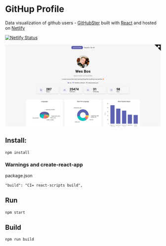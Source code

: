 # GitHup Profile

Data visualization of github users - [GitHubSter](https://githubster.netlify.app/) built with [React](https://www.reactjs.org/) and hosted on [Netlify](https://www.netlify.com/)

[![Netlify Status](https://api.netlify.com/api/v1/badges/5a15e057-7501-4948-acd9-8e681aca02cb/deploy-status)](https://app.netlify.com/sites/githubster/deploys)

![Home Image](https://github.com/leanug/githubprofile/blob/main/src/images/screenshot.jpg)

## Install:

	npm install

### Warnings and create-react-app

package.json

    "build": "CI= react-scripts build",

## Run

	npm start

## Build

	npm run build